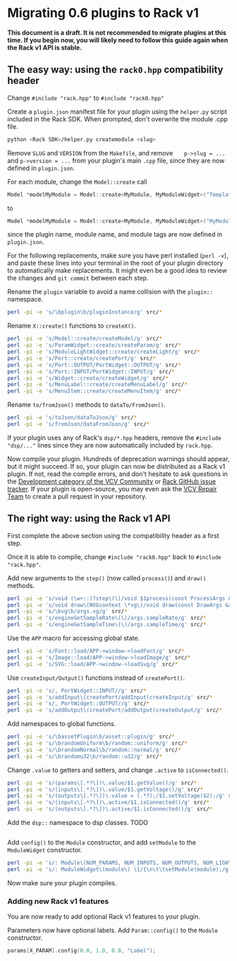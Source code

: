 # Migrating 0.6 plugins to Rack v1

**This document is a draft. It is not recommended to migrate plugins at this time. If you begin now, you will likely need to follow this guide again when the Rack v1 API is stable.**

## The easy way: using the `rack0.hpp` compatibility header

Change `#include "rack.hpp"` to `#include "rack0.hpp"`

Create a `plugin.json` manifest file for your plugin using the `helper.py` script included in the Rack SDK.
When prompted, don't overwrite the module .cpp file.
```bash
python <Rack SDK>/helper.py createmodule <slug>
```

Remove `SLUG` and `VERSION` from the `Makefile`, and remove `	p->slug = ...` and `p->version = ...` from your plugin's main `.cpp` file, since they are now defined in `plugin.json`.

For each module, change the `Model::create` call
```cpp
Model *modelMyModule = Model::create<MyModule, MyModuleWidget>("Template", "MyModule", "My Module", OSCILLATOR_TAG);
```
to
```cpp
Model *modelMyModule = Model::create<MyModule, MyModuleWidget>("MyModule");
```
since the plugin name, module name, and module tags are now defined in `plugin.json`.

For the following replacements, make sure you have perl installed (`perl -v`), and paste these lines into your terminal in the root of your plugin directory to automatically make replacements.
It might even be a good idea to review the changes and `git commit` between each step.

Rename the `plugin` variable to avoid a name collision with the `plugin::` namespace.
```bash
perl -pi -e 's/\bplugin\b/pluginInstance/g' src/*
```
Rename `X::create()` functions to `createX()`.
```bash
perl -pi -e 's/Model::create/createModel/g' src/*
perl -pi -e 's/ParamWidget::create/createParam/g' src/*
perl -pi -e 's/ModuleLightWidget::create/createLight/g' src/*
perl -pi -e 's/Port::create/createPort/g' src/*
perl -pi -e 's/Port::OUTPUT/PortWidget::OUTPUT/g' src/*
perl -pi -e 's/Port::INPUT/PortWidget::INPUT/g' src/*
perl -pi -e 's/Widget::create/createWidget/g' src/*
perl -pi -e 's/MenuLabel::create/createMenuLabel/g' src/*
perl -pi -e 's/MenuItem::create/createMenuItem/g' src/*
```
Rename `to/fromJson()` methods to `dataTo/FromJson()`.
```bash
perl -pi -e 's/toJson/dataToJson/g' src/*
perl -pi -e 's/fromJson/dataFromJson/g' src/*
```

If your plugin uses any of Rack's `dsp/*.hpp` headers, remove the `#include "dsp/..."` lines since they are now automatically included by `rack.hpp`.

Now compile your plugin.
Hundreds of deprecation warnings should appear, but it might succeed.
If so, your plugin can now be distributed as a Rack v1 plugin.
If not, read the compile errors, and don't hesitate to ask questions in the [Development category of the VCV Community](https://community.vcvrack.com/c/development) or [Rack GitHub issue tracker](https://github.com/VCVRack/Rack/issues).
If your plugin is open-source, you may even ask the [VCV Repair Team](https://github.com/VCVRack/library/issues/269) to create a pull request in your repository.

## The right way: using the Rack v1 API

First complete the above section using the compatibility header as a first step.

Once it is able to compile, change `#include "rack0.hpp"` back to `#include "rack.hpp"`.

Add new arguments to the `step()` (now called `process()`) and `draw()` methods.
```bash
perl -pi -e 's/void (\w+::)?step\(\)/void $1process(const ProcessArgs &args)/g' src/*
perl -pi -e 's/void draw\(NVGcontext \*vg\)/void draw(const DrawArgs &args)/g' src/*
perl -pi -e 's/\bvg\b/args.vg/g' src/*
perl -pi -e 's/engineGetSampleRate\(\)/args.sampleRate/g' src/*
perl -pi -e 's/engineGetSampleTime\(\)/args.sampleTime/g' src/*
```
Use the `APP` macro for accessing global state.
```bash
perl -pi -e 's/Font::load/APP->window->loadFont/g' src/*
perl -pi -e 's/Image::load/APP->window->loadImage/g' src/*
perl -pi -e 's/SVG::load/APP->window->loadSvg/g' src/*
```
Use `createInput/Output()` functions instead of `createPort()`.
```bash
perl -pi -e 's/, PortWidget::INPUT//g' src/*
perl -pi -e 's/addInput\(createPort/addInput(createInput/g' src/*
perl -pi -e 's/, PortWidget::OUTPUT//g' src/*
perl -pi -e 's/addOutput\(createPort/addOutput(createOutput/g' src/*
```
Add namespaces to global functions.
```bash
perl -pi -e 's/\bassetPlugin\b/asset::plugin/g' src/*
perl -pi -e 's/\brandomUniform\b/random::uniform/g' src/*
perl -pi -e 's/\brandomNormal\b/random::normal/g' src/*
perl -pi -e 's/\brandomu32\b/random::u32/g' src/*
```
Change `.value` to getters and setters, and change `.active` to `isConnected()`.
```bash
perl -pi -e 's/(params\[.*?\])\.value/$1.getValue()/g' src/*
perl -pi -e 's/(inputs\[.*?\])\.value/$1.getVoltage()/g' src/*
perl -pi -e 's/(outputs\[.*?\])\.value = (.*?);/$1.setVoltage($2);/g' src/*
perl -pi -e 's/(inputs\[.*?\])\.active/$1.isConnected()/g' src/*
perl -pi -e 's/(outputs\[.*?\])\.active/$1.isConnected()/g' src/*
```
Add the `dsp::` namespace to dsp classes.
TODO
```bash
```
Add `config()` to the `Module` constructor, and add `setModule` to the `ModuleWidget` constructor.
```bash
perl -pi -e 's/: Module\(NUM_PARAMS, NUM_INPUTS, NUM_OUTPUTS, NUM_LIGHTS\) \{/{\n\t\tconfig(NUM_PARAMS, NUM_INPUTS, NUM_OUTPUTS, NUM_LIGHTS);/g' src/*
perl -pi -e 's/: ModuleWidget\(module\) \{/{\n\t\tsetModule(module);/g' src/*
```

Now make sure your plugin compiles.

### Adding new Rack v1 features

You are now ready to add optional Rack v1 features to your plugin.

Parameters now have optional labels.
Add `Param::config()` to the `Module` constructor.
```cpp
params[X_PARAM].config(0.0, 1.0, 0.0, "Label");
```
